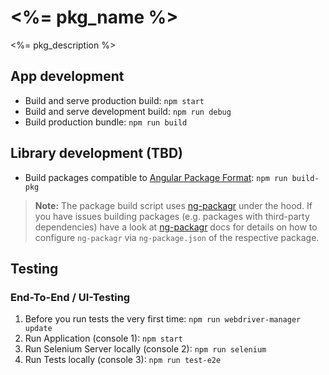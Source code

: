 # <%= pkg_name %>

<%= pkg_description %>

## App development

- Build and serve production build: `npm start`
- Build and serve development build: `npm run debug`
- Build production bundle: `npm run build`


## Library development (TBD)

- Build packages compatible to [Angular Package Format](https://docs.google.com/document/d/1CZC2rcpxffTDfRDs6p1cfbmKNLA6x5O-NtkJglDaBVs/preview):
  `npm run build-pkg`

> **Note:** The package build script uses [ng-packagr](https://github.com/dherges/ng-packagr)
under the hood. If you have issues building packages (e.g. packages with third-party
dependencies) have a look at [ng-packagr](https://github.com/dherges/ng-packagr)
docs for details on how to configure `ng-packagr` via `ng-package.json` of the
respective package.

## Testing

### End-To-End / UI-Testing

1. Before you run tests the very first time:  `npm run webdriver-manager update`
1. Run Application (console 1): `npm start`
1. Run Selenium Server locally (console 2): `npm run selenium`
1. Run Tests locally (console 3): `npm run test-e2e`
